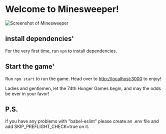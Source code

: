# Welcome to Minesweeper!

![Screenshot of Minesweeper](../src/assets/img/game.png)

## install dependencies'

For the very first time, run `npm` to install dependencies.

## Start the game'

Run `npm start`  to run the game. 
Head over to [http://localhost:3000](http://localhost:3000) to enjoy!




Ladies and gentlemen, let the 74th Hunger Games begin, and may the odds be ever in your favor!



## P.S. 
If you have any problems with "babel-eslint" please create an .env file and add SKIP_PREFLIGHT_CHECK=true on it.

